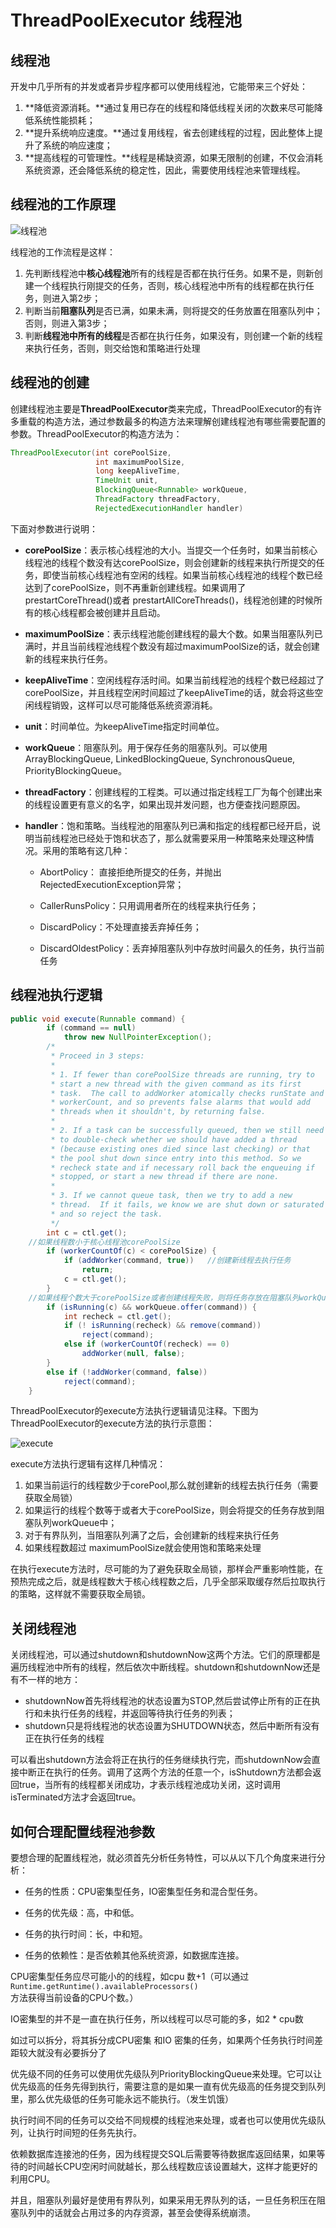 # **ThreadPoolExecutor** 线程池

##  **线程池**

开发中几乎所有的并发或者异步程序都可以使用线程池，它能带来三个好处：

1. **降低资源消耗。**通过复用已存在的线程和降低线程关闭的次数来尽可能降低系统性能损耗；
2. **提升系统响应速度。**通过复用线程，省去创建线程的过程，因此整体上提升了系统的响应速度；
3. **提高线程的可管理性。**线程是稀缺资源，如果无限制的创建，不仅会消耗系统资源，还会降低系统的稳定性，因此，需要使用线程池来管理线程。

## **线程池的工作原理**



![线程池](./image/线程池.png)

线程池的工作流程是这样：

1. 先判断线程池中**核心线程池**所有的线程是否都在执行任务。如果不是，则新创建一个线程执行刚提交的任务，否则，核心线程池中所有的线程都在执行任务，则进入第2步；
2. 判断当前**阻塞队列**是否已满，如果未满，则将提交的任务放置在阻塞队列中；否则，则进入第3步；
3. 判断**线程池中所有的线程**是否都在执行任务，如果没有，则创建一个新的线程来执行任务，否则，则交给饱和策略进行处理



## 线程池的创建

创建线程池主要是**ThreadPoolExecutor**类来完成，ThreadPoolExecutor的有许多重载的构造方法，通过参数最多的构造方法来理解创建线程池有哪些需要配置的参数。ThreadPoolExecutor的构造方法为：

```java
ThreadPoolExecutor(int corePoolSize,
                   int maximumPoolSize,
                   long keepAliveTime,
                   TimeUnit unit,
                   BlockingQueue<Runnable> workQueue,
                   ThreadFactory threadFactory,
                   RejectedExecutionHandler handler)

```

下面对参数进行说明：

* **corePoolSize**：表示核心线程池的大小。当提交一个任务时，如果当前核心线程池的线程个数没有达corePoolSize，则会创建新的线程来执行所提交的任务，即使当前核心线程池有空闲的线程。如果当前核心线程池的线程个数已经达到了corePoolSize，则不再重新创建线程。如果调用了prestartCoreThread()或者 prestartAllCoreThreads()，线程池创建的时候所有的核心线程都会被创建并且启动。

* **maximumPoolSize**：表示线程池能创建线程的最大个数。如果当阻塞队列已满时，并且当前线程池线程个数没有超过maximumPoolSize的话，就会创建新的线程来执行任务。

* **keepAliveTime**：空闲线程存活时间。如果当前线程池的线程个数已经超过了corePoolSize，并且线程空闲时间超过了keepAliveTime的话，就会将这些空闲线程销毁，这样可以尽可能降低系统资源消耗。

* **unit**：时间单位。为keepAliveTime指定时间单位。

* **workQueue**：阻塞队列。用于保存任务的阻塞队列。可以使用ArrayBlockingQueue, LinkedBlockingQueue, SynchronousQueue, PriorityBlockingQueue。

* **threadFactory**：创建线程的工程类。可以通过指定线程工厂为每个创建出来的线程设置更有意义的名字，如果出现并发问题，也方便查找问题原因。

* **handler**：饱和策略。当线程池的阻塞队列已满和指定的线程都已经开启，说明当前线程池已经处于饱和状态了，那么就需要采用一种策略来处理这种情况。采用的策略有这几种：

  * AbortPolicy： 直接拒绝所提交的任务，并抛出RejectedExecutionException异常；

  * CallerRunsPolicy：只用调用者所在的线程来执行任务；
  * DiscardPolicy：不处理直接丢弃掉任务；
  * DiscardOldestPolicy：丢弃掉阻塞队列中存放时间最久的任务，执行当前任务



##  线程池执行逻辑

```java
public void execute(Runnable command) {
        if (command == null)
            throw new NullPointerException();
        /*
         * Proceed in 3 steps:
         *
         * 1. If fewer than corePoolSize threads are running, try to
         * start a new thread with the given command as its first
         * task.  The call to addWorker atomically checks runState and
         * workerCount, and so prevents false alarms that would add
         * threads when it shouldn't, by returning false.
         *
         * 2. If a task can be successfully queued, then we still need
         * to double-check whether we should have added a thread
         * (because existing ones died since last checking) or that
         * the pool shut down since entry into this method. So we
         * recheck state and if necessary roll back the enqueuing if
         * stopped, or start a new thread if there are none.
         *
         * 3. If we cannot queue task, then we try to add a new
         * thread.  If it fails, we know we are shut down or saturated
         * and so reject the task.
         */
        int c = ctl.get();
    //如果线程数小于核心线程池corePoolSize
        if (workerCountOf(c) < corePoolSize) {
            if (addWorker(command, true))	//创建新线程去执行任务
                return;
            c = ctl.get();
        }
    //如果线程个数大于corePoolSize或者创建线程失败，则将任务存放在阻塞队列workQueue中
        if (isRunning(c) && workQueue.offer(command)) {
            int recheck = ctl.get();
            if (! isRunning(recheck) && remove(command))
                reject(command);
            else if (workerCountOf(recheck) == 0)
                addWorker(null, false);
        }
        else if (!addWorker(command, false))
            reject(command);
    }
```

ThreadPoolExecutor的execute方法执行逻辑请见注释。下图为ThreadPoolExecutor的execute方法的执行示意图：

![execute](./image/execute.png)

execute方法执行逻辑有这样几种情况：

1. 如果当前运行的线程数少于corePool,那么就创建新的线程去执行任务（需要获取全局锁）
2. 如果运行的线程个数等于或者大于corePoolSize，则会将提交的任务存放到阻塞队列workQueue中；
3. 对于有界队列，当阻塞队列满了之后，会创建新的线程来执行任务
4. 如果线程数超过 maximumPoolSize就会使用饱和策略来处理

在执行execute方法时，尽可能的为了避免获取全局锁，那样会严重影响性能，在预热完成之后，就是线程数大于核心线程数之后，几乎全部采取缓存然后拉取执行的策略，这样就不需要获取全局锁。



## 关闭线程池

关闭线程池，可以通过shutdown和shutdownNow这两个方法。它们的原理都是遍历线程池中所有的线程，然后依次中断线程。shutdown和shutdownNow还是有不一样的地方：

* shutdownNow首先将线程池的状态设置为STOP,然后尝试停止所有的正在执行和未执行任务的线程，并返回等待执行任务的列表；
* shutdown只是将线程池的状态设置为SHUTDOWN状态，然后中断所有没有正在执行任务的线程

可以看出shutdown方法会将正在执行的任务继续执行完，而shutdownNow会直接中断正在执行的任务。调用了这两个方法的任意一个，isShutdown方法都会返回true，当所有的线程都关闭成功，才表示线程池成功关闭，这时调用isTerminated方法才会返回true。

## **如何合理配置线程池参数**

要想合理的配置线程池，就必须首先分析任务特性，可以从以下几个角度来进行分析：

* 任务的性质：CPU密集型任务，IO密集型任务和混合型任务。

* 任务的优先级：高，中和低。

* 任务的执行时间：长，中和短。

* 任务的依赖性：是否依赖其他系统资源，如数据库连接。

CPU密集型任务应尽可能小的的线程，如cpu 数+1（可以通过`Runtime.getRuntime().availableProcessors()`方法获得当前设备的CPU个数。）

IO密集型的并不是一直在执行任务，所以线程可以尽可能的多，如2 * cpu数

如过可以拆分，将其拆分成CPU密集 和IO 密集的任务，如果两个任务执行时间差距较大就没有必要拆分了

优先级不同的任务可以使用优先级队列PriorityBlockingQueue来处理。它可以让优先级高的任务先得到执行，需要注意的是如果一直有优先级高的任务提交到队列里，那么优先级低的任务可能永远不能执行。（发生饥饿）

执行时间不同的任务可以交给不同规模的线程池来处理，或者也可以使用优先级队列，让执行时间短的任务先执行。

依赖数据库连接池的任务，因为线程提交SQL后需要等待数据库返回结果，如果等待的时间越长CPU空闲时间就越长，那么线程数应该设置越大，这样才能更好的利用CPU。

并且，阻塞队列最好是使用有界队列，如果采用无界队列的话，一旦任务积压在阻塞队列中的话就会占用过多的内存资源，甚至会使得系统崩溃。



